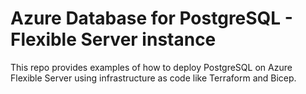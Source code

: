 # Azure Database for PostgreSQL - Flexible Server instance

This repo provides examples of how to deploy PostgreSQL on Azure Flexible Server using infrastructure as code like Terraform and Bicep.
